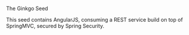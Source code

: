 The Ginkgo Seed

This seed contains AngularJS, consuming a REST service build on top of SpringMVC, secured by Spring Security.
